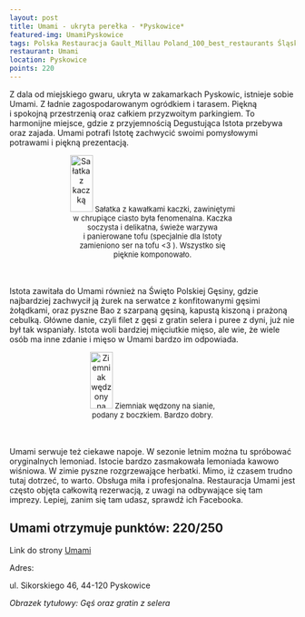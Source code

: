 ```yaml
---
layout: post
title: Umami - ukryta perełka - *Pyskowice*
featured-img: UmamiPyskowice
tags: Polska Restauracja Gault_Millau Poland_100_best_restaurants Śląsk
restaurant: Umami
location: Pyskowice
points: 220
---
```

Z&nbsp;dala od miejskiego gwaru, ukryta w&nbsp;zakamarkach Pyskowic, istnieje sobie Umami.
Z&nbsp;ładnie zagospodarowanym ogródkiem i&nbsp;tarasem. Piękną i&nbsp;spokojną przestrzenią
 oraz całkiem przyzwoitym parkingiem.
To harmonijne miejsce, gdzie z&nbsp;przyjemnością Degustująca Istota przebywa oraz zajada.
Umami potrafi Istotę zachwycić swoimi pomysłowymi potrawami i&nbsp;piękną prezentacją.

<center><div style="width:60%"> <img src="{{site.url}}/assets/img/posts/salatka_z_kaczki.jpg" alt="Sałatka z kaczką" height="100px" width="40px" />
    <font size="2">Sałatka z kawałkami kaczki, zawiniętymi w chrupiące ciasto była fenomenalna.
        Kaczka soczysta i&nbsp;delikatna, świeże warzywa i&nbsp;panierowane tofu
        (specjalnie dla Istoty zamieniono ser na tofu <3 ).
        Wszystko się pięknie komponowało.
    </font></div></center>
<br />&ensp;&ensp;&ensp;&ensp;

Istota zawitała do Umami również na Święto Polskiej Gęsiny, gdzie najbardziej zachwycił
 ją żurek na serwatce z&nbsp;konfitowanymi gęsimi żołądkami,
oraz pyszne Bao z&nbsp;szarpaną gęsiną, kapustą kiszoną i&nbsp;prażoną cebulką.
Główne danie, czyli filet z&nbsp;gęsi z&nbsp;gratin selera i&nbsp;puree z&nbsp;dyni, już nie był tak wspaniały.
 Istota woli bardziej mięciutkie mięso, ale wie, że
wiele osób ma inne zdanie i&nbsp;mięso w Umami bardzo im odpowiada.
<center><div style="width:50%"> <img src="{{site.url}}/assets/img/posts/ziemniak_na_boczku.jpg" alt="Ziemniak wędzony na sianie" height="100px" width="40px" />
    <font size="2"> Ziemniak wędzony na sianie, podany z boczkiem. Bardzo dobry.
    </font></div></center>
<br />&ensp;&ensp;&ensp;&ensp;

Umami serwuje też ciekawe napoje. W&nbsp;sezonie letnim można tu spróbować oryginalnych lemoniad.
Istocie bardzo zasmakowała lemoniada kawowo wiśniowa. W&nbsp;zimie pyszne rozgrzewające herbatki.
Mimo, iż czasem trudno tutaj dotrzeć, to warto. Obsługa miła i&nbsp;profesjonalna.
Restauracja Umami jest często objęta całkowitą rezerwacją, z&nbsp;uwagi na odbywające się tam imprezy.
Lepiej, zanim się tam udasz, sprawdź ich Facebooka.

## Umami otrzymuje punktów: **220/250**
Link do strony [Umami]

Adres:

ul. Sikorskiego 46, 44-120 Pyskowice

_Obrazek tytułowy: Gęś oraz gratin z selera_

[Umami]: http://www.restauracjaumami.pl/



